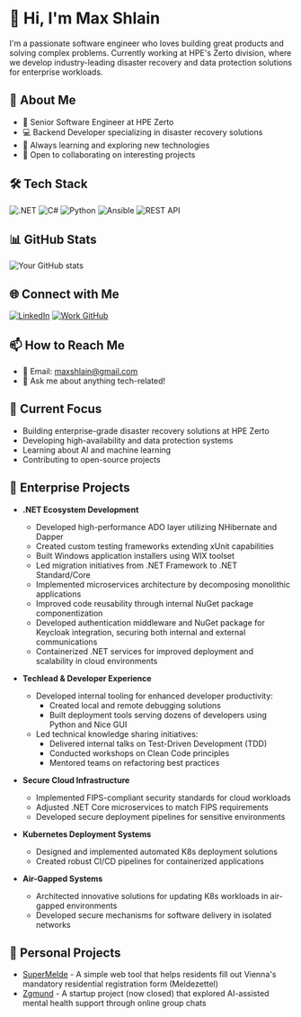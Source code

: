 # 👋 Hi, I'm Max Shlain

I'm a passionate software engineer who loves building great products and solving complex problems. Currently working at HPE's Zerto division, where we develop industry-leading disaster recovery and data protection solutions for enterprise workloads.

## 🚀 About Me
- 💼 Senior Software Engineer at HPE Zerto
- 💻 Backend Developer specializing in disaster recovery solutions
- 🌱 Always learning and exploring new technologies
- 🤝 Open to collaborating on interesting projects

## 🛠️ Tech Stack
![.NET](https://img.shields.io/badge/-.NET-512BD4?style=flat-square&logo=dotnet&logoColor=white)
![C#](https://img.shields.io/badge/-C%23-239120?style=flat-square&logo=csharp&logoColor=white)
![Python](https://img.shields.io/badge/-Python-3776AB?style=flat-square&logo=python&logoColor=white)
![Ansible](https://img.shields.io/badge/-Ansible-EE0000?style=flat-square&logo=ansible&logoColor=white)
![REST API](https://img.shields.io/badge/-REST_API-009688?style=flat-square&logo=fastapi&logoColor=white)

## 📊 GitHub Stats
![Your GitHub stats](https://github-readme-stats.vercel.app/api?username=maxshlain&show_icons=true&theme=dracula)

## 🌐 Connect with Me
[![LinkedIn](https://img.shields.io/badge/-LinkedIn-0A66C2?style=flat-square&logo=linkedin&logoColor=white)](https://linkedin.com/in/maxshlain)
[![Work GitHub](https://img.shields.io/badge/-Work_GitHub-181717?style=flat-square&logo=github&logoColor=white)](https://github.com/mshlain)

## 📫 How to Reach Me
- 📧 Email: [maxshlain@gmail.com](mailto:maxshlain@gmail.com)
- 💬 Ask me about anything tech-related!

## 🎯 Current Focus
- Building enterprise-grade disaster recovery solutions at HPE Zerto
- Developing high-availability and data protection systems
- Learning about AI and machine learning
- Contributing to open-source projects

## 🏢 Enterprise Projects

- **.NET Ecosystem Development**
  - Developed high-performance ADO layer utilizing NHibernate and Dapper
  - Created custom testing frameworks extending xUnit capabilities
  - Built Windows application installers using WIX toolset
  - Led migration initiatives from .NET Framework to .NET Standard/Core
  - Implemented microservices architecture by decomposing monolithic applications
  - Improved code reusability through internal NuGet package componentization
  - Developed authentication middleware and NuGet package for Keycloak integration, securing both internal and external communications
  - Containerized .NET services for improved deployment and scalability in cloud environments

- **Techlead & Developer Experience**
  - Developed internal tooling for enhanced developer productivity:
    - Created local and remote debugging solutions
    - Built deployment tools serving dozens of developers using Python and Nice GUI
  - Led technical knowledge sharing initiatives:
    - Delivered internal talks on Test-Driven Development (TDD)
    - Conducted workshops on Clean Code principles
    - Mentored teams on refactoring best practices

- **Secure Cloud Infrastructure**
  - Implemented FIPS-compliant security standards for cloud workloads
  - Adjusted .NET Core microservices to match FIPS requirements
  - Developed secure deployment pipelines for sensitive environments
  
- **Kubernetes Deployment Systems**
  - Designed and implemented automated K8s deployment solutions
  - Created robust CI/CD pipelines for containerized applications
  
- **Air-Gapped Systems**
  - Architected innovative solutions for updating K8s workloads in air-gapped environments
  - Developed secure mechanisms for software delivery in isolated networks


## 🎯 Personal Projects
- [SuperMelde](https://supermelde.com) - A simple web tool that helps residents fill out Vienna's mandatory residential registration form (Meldezettel)
- [Zgmund](https://zgmund.com) - A startup project (now closed) that explored AI-assisted mental health support through online group chats

<!--
Feel free to star ⭐ some repositories if you find them interesting!
-->
